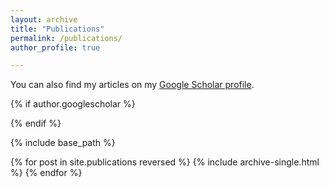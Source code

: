 ```yaml
---
layout: archive
title: "Publications"
permalink: /publications/
author_profile: true

---
```


You can also find my articles on my [Google Scholar profile](https://scholar.google.com/citations?user=j5Nqyc4AAAAJ&hl=en).
 
{% if author.googlescholar %}

 {% endif %}
 
{% include base_path %}

{% for post in site.publications reversed %}
  {% include archive-single.html %}
{% endfor %}
